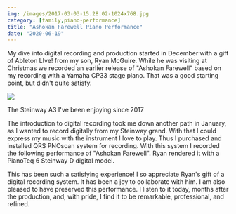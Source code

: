 ```yaml
---
img: /images/2017-03-03-15.28.02-1024x768.jpg
category: [family,piano-performance]
title: "Ashokan Farewell Piano Performance"
date: "2020-06-19"
---
```


My dive into digital recording and production started in December with a gift of Ableton LIve! from my son, Ryan McGuire. While he was visiting at Christmas we recorded an earlier release of "Ashokan Farewell" based on my recording with a Yamaha CP33 stage piano. That was a good starting point, but didn't quite satisfy.

![](/images/2017-03-03-15.28.02-1024x768.jpg)

The Steinway A3 I've been enjoying since 2017

The introduction to digital recording took me down another path in January, as I wanted to record digitally from my Steinway grand. With that I could express my music with the instrument I love to play. Thus I purchased and installed QRS PNOscan system for recording. With this system I recorded the following performance of "Ashokan Farewell". Ryan rendered it with a PianoTeq 6 Steinway D digital model.

This has been such a satisfying experience! I so appreciate Ryan's gift of a digital recording system. It has been a joy to collaborate with him. I am also pleased to have preserved this performance. I listen to it today, months after the production, and, with pride, I find it to be remarkable, professional, and refined.
